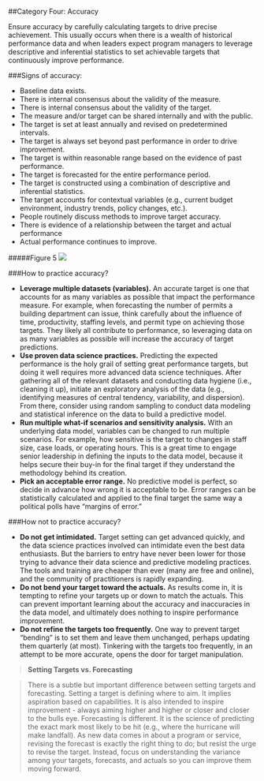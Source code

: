 ##Category Four: Accuracy

Ensure accuracy by carefully calculating targets to drive precise achievement. This usually occurs when there is a wealth of historical performance data and when leaders expect program managers to leverage descriptive and inferential statistics to set achievable targets that continuously improve performance. 

###Signs of accuracy:
* Baseline data exists.
* There is internal consensus about the validity of the measure.
* There is internal consensus about the validity of the target.
* The measure and/or target can be shared internally and with the public.
* The target is set at least annually and revised on predetermined intervals.
* The target is always set beyond past performance in order to drive improvement.
* The target is within reasonable range based on the evidence of past performance.
* The target is forecasted for the entire performance period.
* The target is constructed using a combination of descriptive and inferential statistics.
* The target accounts for contextual variables (e.g., current budget environment, industry trends, policy changes, etc.).
* People routinely discuss methods to improve target accuracy.
* There is evidence of a relationship between the target and actual performance
* Actual performance continues to improve.

#####Figure 5
<img src="https://raw.githubusercontent.com/centerforgov/Setting-Performance-Targets/master/Figures/Target%20Setting%20Graphic%20-%20Figure%205.png">

###How to practice accuracy?
* **Leverage multiple datasets (variables).** An accurate target is one that accounts for as many variables as possible that impact the performance measure. For example, when forecasting the number of permits a building department can issue, think carefully about the influence of time, productivity, staffing levels, and permit type on achieving those targets. They likely all contribute to performance, so leveraging data on as many variables as possible will increase the accuracy of target predictions. 
* **Use proven data science practices.** Predicting the expected performance is the holy grail of setting great performance targets, but doing it well requires more advanced data science techniques. After gathering all of the relevant datasets and conducting data hygiene (i.e., cleaning it up), initiate an exploratory analysis of the data (e.g., identifying measures of central tendency, variability, and dispersion). From there, consider using random sampling to conduct data modeling and statistical inference on the data to build a predictive model. 
* **Run multiple what-if scenarios and sensitivity analysis.** With an underlying data model, variables can be changed to run multiple scenarios. For example, how sensitive is the target to changes in staff size, case loads, or operating hours. This is a great time to engage senior leadership in defining the inputs to the data model, because it helps secure their buy-in for the final target if they understand the methodology behind its creation.
* **Pick an acceptable error range.** No predictive model is perfect, so decide in advance how wrong it is acceptable to be. Error ranges can be statistically calculated and applied to the final target the same way a political polls have “margins of error.” 

###How not to practice accuracy?
* **Do not get intimidated.** Target setting can get advanced quickly, and the data science practices involved can intimidate even the best data enthusiasts. But the barriers to entry have never been lower for those trying to advance their data science and predictive modeling practices. The tools and training are cheaper than ever (many are free and online), and the community of practitioners is rapidly expanding. 
* **Do not bend your target toward the actuals.** As results come in, it is tempting to refine your targets up or down to match the actuals. This can prevent important learning about the accuracy and inaccuracies in the data model, and ultimately does nothing to inspire performance improvement. 
* **Do not refine the targets too frequently.** One way to prevent target “bending” is to set them and leave them unchanged, perhaps updating them quarterly (at most). Tinkering with the targets too frequently, in an attempt to be more accurate, opens the door for target manipulation.

> **Setting Targets vs. Forecasting**

>There is a subtle but important difference between setting targets and forecasting. Setting a target is defining where to aim. It implies aspiration based on capabilities. It is also intended to inspire improvement - always aiming higher and higher or closer and closer to the bulls eye. Forecasting is different. It is the science of predicting the exact mark most likely to be hit (e.g., where the hurricane will make landfall). As new data comes in about a program or service, revising the forecast is exactly the right thing to do; but resist the urge to revise the target. Instead, focus on understanding the variance among your targets, forecasts, and actuals so you can improve them moving forward.
